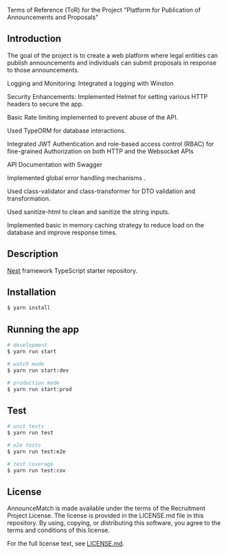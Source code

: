 Terms of Reference (ToR) for the Project "Platform for Publication of Announcements and Proposals"

## Introduction

The goal of the project is to create a web platform where legal entities can publish announcements and individuals can submit proposals in response to those announcements.

Logging and Monitoring: Integrated a logging with Winston

Security Enhancements: Implemented Helmet for setting various HTTP headers to secure the app.

Basic Rate limiting implemented to prevent abuse of the API.

Used TypeORM for database interactions.

Integrated JWT Authentication and role-based access control (RBAC) for fine-grained Authorization on both HTTP and the Websocket APIs

API Documentation with Swagger

Implemented global error handling mechanisms .

Used class-validator and class-transformer for DTO validation and transformation.

Used sanitize-html to clean and sanitize the string inputs.

Implemented basic in memory caching strategy to reduce load on the database and improve response times.

## Description

[Nest](https://github.com/nestjs/nest) framework TypeScript starter repository.

## Installation

```bash
$ yarn install
```

## Running the app

```bash
# development
$ yarn run start

# watch mode
$ yarn run start:dev

# production mode
$ yarn run start:prod
```

## Test

```bash
# unit tests
$ yarn run test

# e2e tests
$ yarn run test:e2e

# test coverage
$ yarn run test:cov
```

## License

AnnounceMatch is made available under the terms of the Recruitment Project License. The license is provided in the LICENSE.md file in this repository. By using, copying, or distributing this software, you agree to the terms and conditions of this license.

For the full license text, see [LICENSE.md](./LICENSE.md).

